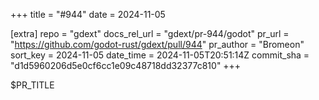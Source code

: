 +++
title = "#944"
date = 2024-11-05

[extra]
repo = "gdext"
docs_rel_url = "gdext/pr-944/godot"
pr_url = "https://github.com/godot-rust/gdext/pull/944"
pr_author = "Bromeon"
sort_key = 2024-11-05
date_time = 2024-11-05T20:51:14Z
commit_sha = "d1d5960206d5e0cf6cc1e09c48718dd32377c810"
+++

$PR_TITLE
